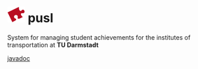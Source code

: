 <img src="./blob/logo/pusl_logo.png" width="40"> pusl
=========================================================

System for managing student achievements for the institutes of transportation at **TU Darmstadt**

[javadoc](./apidocs/)
